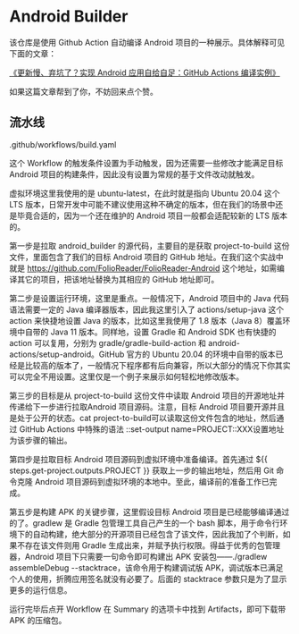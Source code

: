 # Android Builder

该仓库是使用 Github Action 自动编译 Android 项目的一种展示。具体解释可见下面的文章：

[《更新慢、弃坑了？实现 Android 应用自给自足：GitHub Actions 编译实例》](https://sspai.com/post/70427)

如果这篇文章帮到了你，不妨回来点个赞。

## 流水线

.github/workflows/build.yaml

这个 Workflow 的触发条件设置为手动触发，因为还需要一些修改才能满足目标 Android 项目的构建条件，因此没有设置为常规的基于文件改动就触发。

虚拟环境这里我使用的是 ubuntu-latest，在此时就是指向 Ubuntu 20.04 这个 LTS 版本，日常开发中可能不建议使用这种不确定的版本，但在我们的场景中还是毕竟合适的，因为一个还在维护的 Android 项目一般都会适配较新的 LTS 版本的。

第一步是拉取 android_builder 的源代码，主要目的是获取 project-to-build 这份文件，里面包含了我们的目标 Android 项目的 GitHub 地址。在我们这个实战中就是 https://github.com/FolioReader/FolioReader-Android 这个地址，如需编译其它的项目，把该地址替换为其相应的 GitHub 地址即可。

第二步是设置运行环境，这里是重点。一般情况下，Android 项目中的 Java 代码语法需要一定的 Java 编译器版本，因此我这里引入了 actions/setup-java 这个 action 来快捷地设置 Java 的版本，比如这里我使用了 1.8 版本（Java 8）覆盖环境中自带的 Java 11 版本。同样地，设置 Gradle 和 Android SDK 也有快捷的 action 可以复用，分别为 gradle/gradle-build-action 和 android-actions/setup-android。GitHub 官方的 Ubuntu 20.04 的环境中自带的版本已经是比较高的版本了，一般情况下程序都有后向兼容，所以大部分的情况下你其实可以完全不用设置。这里仅是一个例子来展示如何轻松地修改版本。

第三步的目标是从 project-to-build 这份文件中读取 Android 项目的开源地址并传递给下一步进行拉取Android 项目源码。注意，目标 Android 项目要开源并且是处于公开的状态。cat project-to-build可以读取这份文件包含的地址，然后通过 GitHub Actions 中特殊的语法 ::set-output name=PROJECT::XXX设置地址为该步骤的输出。

第四步是拉取目标 Android 项目源码到虚拟环境中准备编译。首先通过 ${{ steps.get-project.outputs.PROJECT }} 获取上一步的输出地址，然后用 Git 命令克隆 Android 项目源码到虚拟环境的本地中。至此，编译前的准备工作已完成。

第五步是构建 APK 的关键步骤，这里假设目标 Android 项目是已经能够编译通过的了。gradlew 是 Gradle 包管理工具自己产生的一个 bash 脚本，用于命令行环境下的自动构建，绝大部分的开源项目已经包含了该文件，因此我加了个判断，如果不存在该文件则用 Gradle 生成出来，并赋予执行权限。得益于优秀的包管理器，Android 项目下只需要一句命令即可构建出 APK 安装包——./gradlew assembleDebug --stacktrace，该命令用于构建调试版 APK，调试版本已满足个人的使用，折腾应用签名就没有必要了。后面的 stacktrace 参数只是为了显示更多的运行信息。

运行完毕后点开 Workflow 在 Summary 的选项卡中找到 Artifacts，即可下载带 APK 的压缩包。
